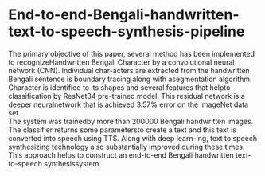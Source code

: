 # End-to-end-Bengali-handwritten-text-to-speech-synthesis-pipeline
The  primary  objective  of  this  paper,  several  method  has  been  implemented  to  recognizeHandwritten Bengali Character by a convolutional neural network (CNN).
Individual char-acters are extracted from the handwritten Bengali sentence is boundary tracing along with asegmentation algorithm.  
Character is identified to its shapes and several features that helpto classification by ResNet34 pre-trained model. 
This residual network is a deeper neuralnetwork that is achieved 3.57% error on the ImageNet data set.  
The system was trainedby more than 200000 Bengali handwritten images.  The classifier returns some parametersto create a text and this text is converted into speech using TTS. 
Along with deep learn-ing, text to speech synthesizing technology also substantially improved during these times.
This approach helps to construct an end-to-end Bengali handwritten text-to-speech synthesissystem.
